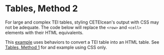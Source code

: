 # Tables, Method 2
For large and complex TEI tables, styling CETEIcean's output with CSS may not be adequate. The code below will replace the `<row>` and `<cell>` elements with their HTML equivalents.

This [example](https://tei-c.org/release/doc/tei-p5-doc/en/html/ref-table.html#index-egXML-d53e118259) uses behaviors to convert a TEI table into an HTML table. See [Tables, Method 1](#table-1) for and example using CSS only.